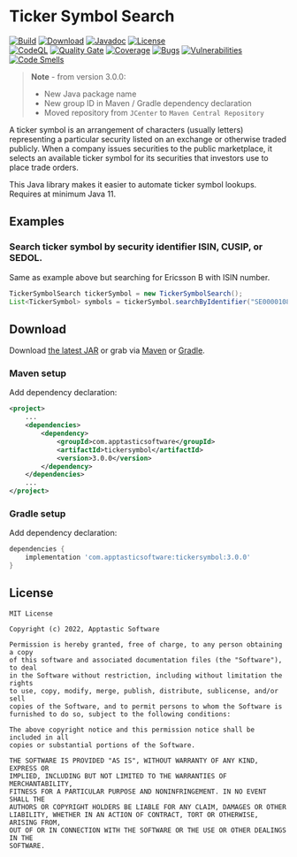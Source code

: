Ticker Symbol Search
====================

[![Build](https://github.com/w3stling/tickersymbol/actions/workflows/build.yml/badge.svg)](https://github.com/w3stling/tickersymbol/actions/workflows/build.yml)
[![Download](https://img.shields.io/badge/download-3.0.0-brightgreen.svg)](https://search.maven.org/artifact/com.apptasticsoftware/tickersymbol/3.0.0/jar)
[![Javadoc](https://img.shields.io/badge/javadoc-3.0.0-blue.svg)](https://w3stling.github.io/tickersymbol/javadoc/3.0.0)
[![License](http://img.shields.io/:license-MIT-blue.svg?style=flat-round)](http://apptastic-software.mit-license.org)   
[![CodeQL](https://github.com/w3stling/tickersymbol/actions/workflows/codeql-analysis.yml/badge.svg)](https://github.com/w3stling/tickersymbol/actions/workflows/codeql-analysis.yml)
[![Quality Gate](https://sonarcloud.io/api/project_badges/measure?project=w3stling_tickersymbol&metric=alert_status)](https://sonarcloud.io/summary/new_code?id=w3stling_tickersymbol)
[![Coverage](https://sonarcloud.io/api/project_badges/measure?project=w3stling_tickersymbol&metric=coverage)](https://sonarcloud.io/summary/new_code?id=w3stling_tickersymbol)
[![Bugs](https://sonarcloud.io/api/project_badges/measure?project=w3stling_tickersymbol&metric=bugs)](https://sonarcloud.io/summary/new_code?id=w3stling_tickersymbol)
[![Vulnerabilities](https://sonarcloud.io/api/project_badges/measure?project=w3stling_tickersymbol&metric=vulnerabilities)](https://sonarcloud.io/summary/new_code?id=w3stling_tickersymbol)
[![Code Smells](https://sonarcloud.io/api/project_badges/measure?project=w3stling_tickersymbol&metric=code_smells)](https://sonarcloud.io/summary/new_code?id=w3stling_tickersymbol)

> **Note** - from version 3.0.0:
> * New Java package name
> * New group ID in Maven / Gradle dependency declaration
> * Moved repository from `JCenter` to `Maven Central Repository`

A ticker symbol is an arrangement of characters (usually letters) representing a particular security listed on an
exchange or otherwise traded publicly. When a company issues securities to the public marketplace, it selects an
available ticker symbol for its securities that investors use to place trade orders.

This Java library makes it easier to automate ticker symbol lookups.
Requires at minimum Java 11.

Examples
--------
### Search ticker symbol by security identifier ISIN, CUSIP, or SEDOL.
Same as example above but searching for Ericsson B with ISIN number.
```java
TickerSymbolSearch tickerSymbol = new TickerSymbolSearch();
List<TickerSymbol> symbols = tickerSymbol.searchByIdentifier("SE0000108656");
```

Download
--------

Download [the latest JAR][1] or grab via [Maven][2] or [Gradle][3].

### Maven setup
Add dependency declaration:
```xml
<project>
    ...
    <dependencies>
        <dependency>
            <groupId>com.apptasticsoftware</groupId>
            <artifactId>tickersymbol</artifactId>
            <version>3.0.0</version>
        </dependency>
    </dependencies>
    ...
</project>
```

### Gradle setup
Add dependency declaration:
```groovy
dependencies {
    implementation 'com.apptasticsoftware:tickersymbol:3.0.0'
}
```

License
-------

    MIT License
    
    Copyright (c) 2022, Apptastic Software
    
    Permission is hereby granted, free of charge, to any person obtaining a copy
    of this software and associated documentation files (the "Software"), to deal
    in the Software without restriction, including without limitation the rights
    to use, copy, modify, merge, publish, distribute, sublicense, and/or sell
    copies of the Software, and to permit persons to whom the Software is
    furnished to do so, subject to the following conditions:
    
    The above copyright notice and this permission notice shall be included in all
    copies or substantial portions of the Software.
    
    THE SOFTWARE IS PROVIDED "AS IS", WITHOUT WARRANTY OF ANY KIND, EXPRESS OR
    IMPLIED, INCLUDING BUT NOT LIMITED TO THE WARRANTIES OF MERCHANTABILITY,
    FITNESS FOR A PARTICULAR PURPOSE AND NONINFRINGEMENT. IN NO EVENT SHALL THE
    AUTHORS OR COPYRIGHT HOLDERS BE LIABLE FOR ANY CLAIM, DAMAGES OR OTHER
    LIABILITY, WHETHER IN AN ACTION OF CONTRACT, TORT OR OTHERWISE, ARISING FROM,
    OUT OF OR IN CONNECTION WITH THE SOFTWARE OR THE USE OR OTHER DEALINGS IN THE
    SOFTWARE.


[1]: https://search.maven.org/artifact/com.apptasticsoftware/tickersymbol/3.0.0/jar
[2]: https://maven.apache.org
[3]: https://gradle.org